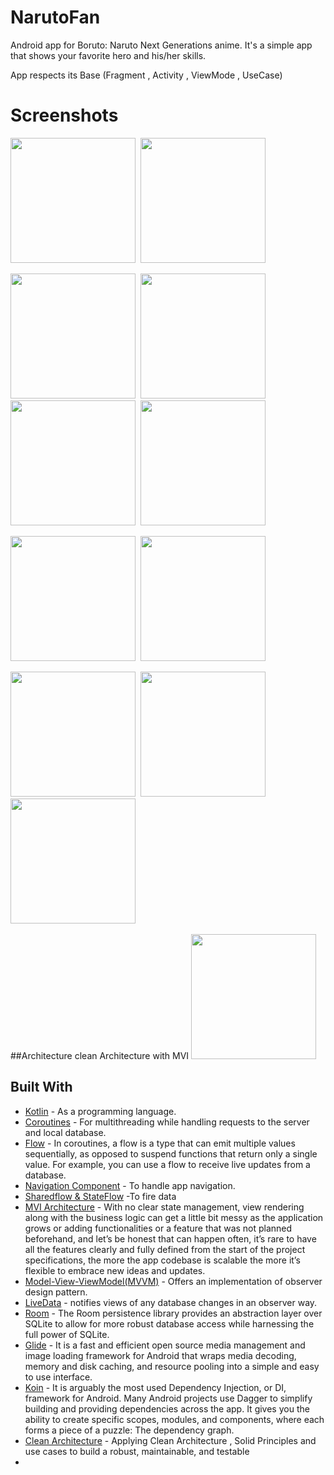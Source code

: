 # NarutoFan 
 Android app for Boruto: Naruto Next Generations anime. It's a simple app that shows your favorite hero and his/her skills.

App respects its Base (Fragment , Activity , ViewMode , UseCase)

# Screenshots
 
<img src="https://user-images.githubusercontent.com/62269304/219944612-807563fd-d3eb-4d59-afd2-784edf275e5d.jpg" width="200">&nbsp; 
<img src="https://user-images.githubusercontent.com/62269304/219944621-fd17dfd1-0ef5-433e-a8cb-a7410798f252.jpg" width="200">&nbsp; 

<img src="https://user-images.githubusercontent.com/62269304/219944625-9f4acbe7-71d0-40ea-b664-1b07de24fae5.jpg" width="200">&nbsp; 
<img src="https://user-images.githubusercontent.com/62269304/219944626-d94b0f06-f4a9-44b6-a03f-3cebd200bef9.jpg" width="200">&nbsp; 
<img src="https://user-images.githubusercontent.com/62269304/219944627-9081e4dc-9ae0-4e64-8543-a50d9c26ab71.jpg" width="200">&nbsp; 
<img src="https://user-images.githubusercontent.com/62269304/219944629-785f1ae9-d730-42f4-bf8a-12bca70ae404.jpg" width="200">&nbsp; 

<img src="https://user-images.githubusercontent.com/62269304/219944632-3d59d50a-8a86-4ed5-8ed9-62207f1195c6.jpg" width="200">&nbsp; 
<img src="https://user-images.githubusercontent.com/62269304/219944633-ab1eabed-73a3-440e-a6e4-bb4e0022f723.jpg" width="200">&nbsp; 


<img src="https://user-images.githubusercontent.com/62269304/219944640-be75ec0c-a64d-4982-ac96-ca8869efb7cd.jpg" width="200">&nbsp; 
<img src="https://user-images.githubusercontent.com/62269304/219944643-44c593b2-a99c-4a00-82c1-208c719498df.jpg" width="200">&nbsp; 
<img src="https://user-images.githubusercontent.com/62269304/219944647-d549ec37-1b76-4f6f-9d49-5b80294a175a.jpg" width="200">&nbsp; 


##Architecture
clean Architecture with MVI
<img src="https://user-images.githubusercontent.com/62269304/219953027-99181bcb-3520-4c21-9408-5ad0b3c71731.png" width="200">&nbsp; 

## Built With

* [Kotlin](https://kotlinlang.org) - As a programming language.
* [Coroutines](https://developer.android.com/kotlin/coroutines) - For multithreading while handling requests to the server and local database.
* [Flow](https://developer.android.com/kotlin/flow) - In coroutines, a flow is a type that can emit multiple values sequentially, as opposed to suspend functions that return only a single value. For example, you can use a flow to receive live updates from a database.
* [Navigation Component](https://developer.android.com/guide/navigation/navigation-getting-started) - To handle app navigation.
* [Sharedflow & StateFlow](https://developer.android.com/kotlin/flow/stateflow-and-sharedflow) -To fire data
* [MVI Architecture](https://medium.com/swlh/mvi-architecture-with-android-fcde123e3c4a) - With no clear state management, view rendering along with the business logic can get a little bit messy as the application grows or adding functionalities or a feature that was not planned beforehand, and let’s be honest that can happen often, it’s rare to have all the features clearly and fully defined from the start of the project specifications, the more the app codebase is scalable the more it’s flexible to embrace new ideas and updates.
* [Model-View-ViewModel(MVVM)](https://developer.android.com/topic/architecture) - Offers an implementation of observer design pattern.
* [LiveData](https://developer.android.com/topic/libraries/architecture/livedata) - notifies views of any database changes in an observer way.
* [Room](https://developer.android.com/jetpack/androidx/releases/room) - The Room persistence library provides an abstraction layer over SQLite to allow for more robust database access while harnessing the full power of SQLite.
* [Glide](https://github.com/bumptech/glide) - It is a fast and efficient open source media management and image loading framework for Android that wraps media decoding, memory and disk caching, and resource pooling into a simple and easy to use interface.
* [Koin](https://insert-koin.io/docs/quickstart/android/) - It is arguably the most used Dependency Injection, or DI, framework for Android. Many Android projects use Dagger to simplify building and providing dependencies across the app. It gives you the ability to create specific scopes, modules, and components, where each forms a piece of a puzzle: The dependency graph.
* [Clean Architecture](https://www.raywenderlich.com/3595916-clean-architecture-tutorial-for-android-getting-started) - Applying Clean Architecture , Solid Principles and use cases  to build a robust, maintainable, and testable
*
